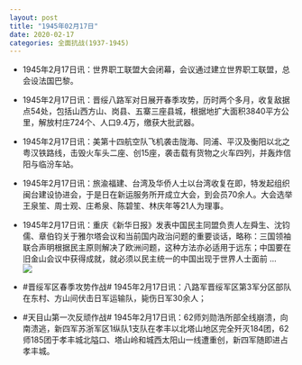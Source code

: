 ```yaml
---
layout: post
title: "1945年02月17日"
date: 2020-02-17
categories: 全面抗战(1937-1945)
---
```


<meta name="referrer" content="no-referrer" />

- 1945年2月17日讯：世界职工联盟大会闭幕，会议通过建立世界职工联盟，总会设法国巴黎。 

- 1945年2月17日讯：晋绥八路军对日展开春季攻势，历时两个多月，收复敌据点54处，包括山西方山、岗县、五寨三座县城，根据地扩大面积3840平方公里，解放村庄724个、人口9.4万，缴获大批武器。 

- 1945年2月17日讯：美第十四航空队飞机袭击陇海、同浦、平汉及衡阳以北之粤汉铁路线，击毁火车头二座、创15座，袭击载有货物之火车四列，并轰炸信阳与临汾车站。 

- 1945年2月17日讯：旅渝福建、台湾及华侨人士以台湾收复在即，特发起组织闽台建设协进会，于是日在新运服务所开成立大会，到会员70余人。大会选举王泉笙、周士观、庄希泉、陈碧笙、林庆年等21人为理事。 

- 1945年2月17日讯：重庆《新华日报》发表中国民主同盟负责人左舜生、沈钧儒、章伯钧关于雅尔塔会议和当前国内政治问题的重要谈话，略称：三国领袖联合声明根据民主原则解决了欧洲问题，这种方法亦必适用于远东；中国要在旧金山会议中获得成就，就必须以民主统一的中国出现于世界人士面前 ... <br/><img src="https://wx2.sinaimg.cn/large/aca367d8ly1gbz7ti0rroj20c809zt8r.jpg" />

- #晋绥军区春季攻势作战# 1945年2月17日讯：八路军晋绥军区第3军分区部队在东村、方山间伏击日军运输队，毙伤日军30余人； 

- #天目山第一次反顽作战# 1945年2月17日讯：62师刘勋浩所部全线崩溃，向南溃逃，新四军苏浙军区1纵队1支队在孝丰以北塔山地区完全歼灭184团，62师185团于孝丰城北隘口、塔山岭和城西太阳山一线遭重创，新四军随即进占孝丰城。 

